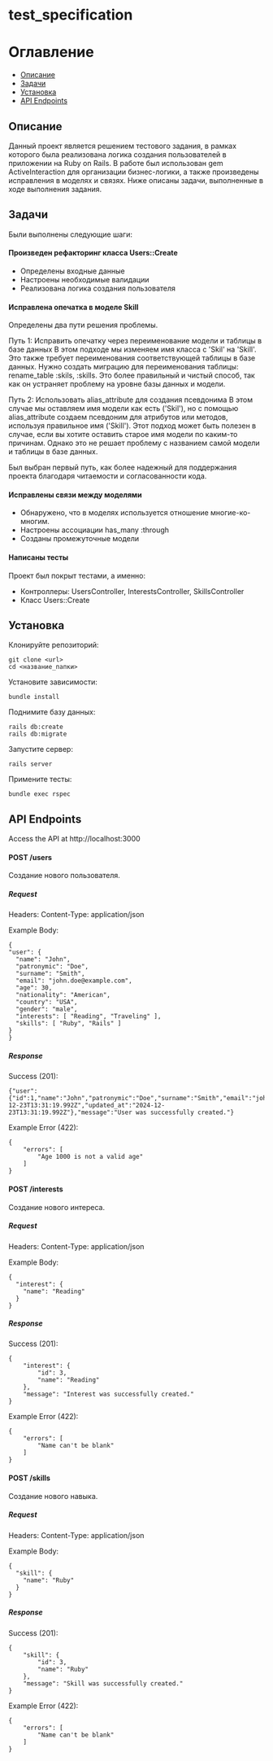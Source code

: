 # test_specification

# Оглавление
- [Описание](#описание)
- [Задачи](#задачи)
- [Установка](#установка)
- [API Endpoints](#api-endpoints)

## Описание
Данный проект является решением тестового задания, 
в рамках которого была реализована логика создания 
пользователей в приложении на Ruby on Rails.
В работе был использован gem ActiveInteraction для организации бизнес-логики, 
а также произведены исправления в моделях и связях. 
Ниже описаны задачи, выполненные в ходе выполнения задания.

## Задачи
Были выполнены следующие шаги:
#### Произведен рефакторинг класса Users::Create
* Определены входные данные
* Настроены необходимые валидации
* Реализована логика создания пользователя
#### Исправлена опечатка в моделе Skill

Определены два пути решения проблемы.

Путь 1: Исправить опечатку через переименование модели и таблицы в базе данных
 В этом подходе мы изменяем имя класса с 'Skil' на 'Skill'.
 Это также требует переименования соответствующей таблицы в базе данных.
Нужно создать миграцию для переименования таблицы: rename_table :skils, :skills.
 Это более правильный и чистый способ, так как он устраняет проблему на уровне базы данных и модели.

 Путь 2: Использовать alias_attribute для создания псевдонима
 В этом случае мы оставляем имя модели как есть ('Skil'), но с помощью alias_attribute
 создаем псевдоним для атрибутов или методов, используя правильное имя ('Skill').
 Этот подход может быть полезен в случае, если вы хотите оставить старое имя модели по каким-то причинам.
 Однако это не решает проблему с названием самой модели и таблицы в базе данных.

Был выбран первый путь, как более надежный для поддержания проекта благодаря читаемости и согласованности кода.

#### Исправлены связи между моделями
* Обнаружено, что в моделях используется отношение многие-ко-многим.
* Настроены ассоциации has_many :through
* Созданы промежуточные модели

#### Написаны тесты
Проект был покрыт тестами, а именно:
* Контроллеры: UsersController, InterestsController, SkillsController
* Класс Users::Create

## Установка
Клонируйте репозиторий:

```
git clone <url>
cd <название_папки>
```

Установите зависимости:

```
bundle install
```

Поднимите базу данных:

```
rails db:create 
rails db:migrate
```
Запустите сервер:

```
rails server
```

Примените тесты:

```
bundle exec rspec
```

## API Endpoints
Access the API at http://localhost:3000
#### POST /users
Создание нового пользователя.

##### Request
Headers: Content-Type: application/json

Example Body: 

```
{
"user": {
  "name": "John",
  "patronymic": "Doe",
  "surname": "Smith",
  "email": "john.doe@example.com",
  "age": 30,
  "nationality": "American",
  "country": "USA",
  "gender": "male",
  "interests": [ "Reading", "Traveling" ],
  "skills": [ "Ruby", "Rails" ]
}
}
```

##### Response

Success (201):

```
{"user":{"id":1,"name":"John","patronymic":"Doe","surname":"Smith","email":"john.doe@example.com","age":30,"nationality":"American","country":"USA","gender":"male","interest_id":null,"skill_id":null,"created_at":"2024-12-23T13:31:19.992Z","updated_at":"2024-12-23T13:31:19.992Z"},"message":"User was successfully created."}
```

Example Error (422):

```
{
    "errors": [
        "Age 1000 is not a valid age"
    ]
}
```

#### POST /interests

Создание нового интереса.

##### Request
Headers: Content-Type: application/json

Example Body:

```
{
  "interest": {
    "name": "Reading"
  }
}
```

##### Response

Success (201):

```
{
    "interest": {
        "id": 3,
        "name": "Reading"
    },
    "message": "Interest was successfully created."
}
```

Example Error (422):

```
{
    "errors": [
        "Name can't be blank"
    ]
}
```

#### POST /skills

Создание нового навыка.

##### Request
Headers: Content-Type: application/json

Example Body:

```
{
  "skill": {
    "name": "Ruby"
  }
}
```

##### Response

Success (201):

```
{
    "skill": {
        "id": 3,
        "name": "Ruby"
    },
    "message": "Skill was successfully created."
}
```

Example Error (422):

```
{
    "errors": [
        "Name can't be blank"
    ]
}
```
